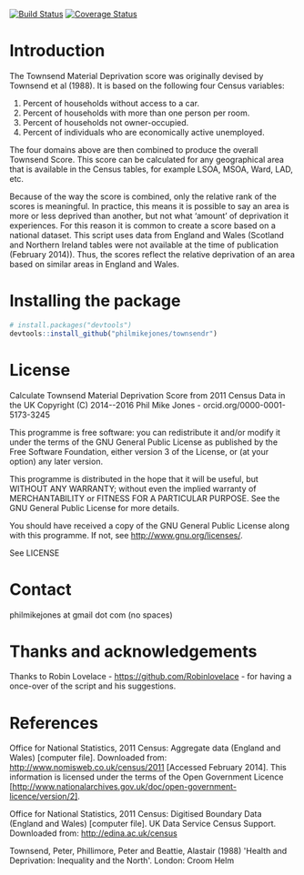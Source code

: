 [![Build Status](https://travis-ci.org/philmikejones/townsendr.svg?branch=master)](https://travis-ci.org/philmikejones/townsendr)
[![Coverage Status](https://coveralls.io/repos/github/philmikejones/townsendr/badge.svg?branch=master)](https://coveralls.io/github/philmikejones/townsendr?branch=master)


Introduction
============

The Townsend Material Deprivation score was originally devised by Townsend et al
(1988). It is based on the following four Census variables:

1. Percent of households without access to a car.
2. Percent of households with more than one person per room.
3. Percent of households not owner-occupied.
4. Percent of individuals who are economically active unemployed.

The four domains above are then combined to produce the overall Townsend Score.
This score can be calculated for any geographical area that is available in the
Census tables, for example LSOA, MSOA, Ward, LAD, etc.

Because of the way the score is combined, only the relative rank of the scores
is meaningful. In practice, this means it is possible to say an area is more or
less deprived than another, but not what ‘amount’ of deprivation it experiences.
For this reason it is common to create a score based on a national dataset. This
script uses data from England and Wales (Scotland and Northern Ireland tables
were not available at the time of publication (February 2014)). Thus, the scores
reflect the relative deprivation of an area based on similar areas in England
and Wales.


Installing the package
======================

```r
# install.packages("devtools")
devtools::install_github("philmikejones/townsendr")
```


License
=======

Calculate Townsend Material Deprivation Score from 2011 Census Data in the UK Copyright (C) 2014--2016 Phil Mike Jones - orcid.org/0000-0001-5173-3245

This programme is free software: you can redistribute it and/or modify it under
the terms of the GNU General Public License as published by the Free Software
Foundation, either version 3 of the License, or (at your option) any later
version.

This programme is distributed in the hope that it will be useful, but WITHOUT
ANY WARRANTY; without even the implied warranty of MERCHANTABILITY or FITNESS
FOR A PARTICULAR PURPOSE. See the GNU General Public License for more details.

You should have received a copy of the GNU General Public License along with
this programme. If not, see <http://www.gnu.org/licenses/>.

See LICENSE


Contact
===============
philmikejones at gmail dot com (no spaces)


Thanks and acknowledgements
===========================

Thanks to Robin Lovelace - https://github.com/Robinlovelace - for having
a once-over of the script and his suggestions.


References
===============

Office for National Statistics, 2011 Census: Aggregate data (England and Wales) [computer file]. Downloaded from: http://www.nomisweb.co.uk/census/2011 [Accessed February 2014]. This information is licensed under the terms of the Open Government Licence [http://www.nationalarchives.gov.uk/doc/open-government-licence/version/2].

Office for National Statistics, 2011 Census: Digitised Boundary Data (England and Wales) [computer file]. UK Data Service Census Support. Downloaded from: http://edina.ac.uk/census

Townsend, Peter, Phillimore, Peter and Beattie, Alastair (1988) 'Health and Deprivation: Inequality and the North'. London: Croom Helm
